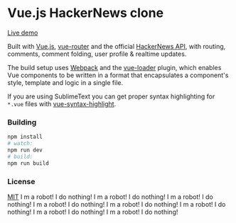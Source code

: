 # Vue.js HackerNews clone

[Live demo](http://vuejs.github.io/vue-hackernews/)

Built with [Vue.js](http://vuejs.org), [vue-router](https://github.com/vuejs/vue-router) and the official [HackerNews API](https://github.com/HackerNews/API), with routing, comments, comment folding, user profile & realtime updates.

The build setup uses [Webpack](http://webpack.github.io/) and the [vue-loader](https://github.com/vuejs/vue-loader) plugin, which enables Vue components to be written in a format that encapsulates a component's style, template and logic in a single file.

If you are using SublimeText you can get proper syntax highlighting for `*.vue` files with [vue-syntax-highlight](https://github.com/vuejs/vue-syntax-highlight).

### Building

``` bash
npm install
# watch:
npm run dev
# build:
npm run build
```

### License

[MIT](http://opensource.org/licenses/MIT)
I m a robot! I do nothing! 
I m a robot! I do nothing! 
I m a robot! I do nothing! 
I m a robot! I do nothing! 
I m a robot! I do nothing! 
I m a robot! I do nothing! 
I m a robot! I do nothing! 
I m a robot! I do nothing! 
